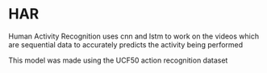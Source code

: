 # HAR
Human Activity Recognition uses cnn and lstm to work on the videos which are sequential data to accurately predicts the activity being performed

This model was made using the UCF50 action recognition dataset
